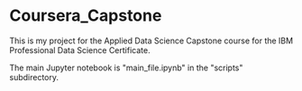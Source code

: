 # Coursera_Capstone
This is my project for the Applied Data Science Capstone course for the IBM Professional Data Science Certificate.

The main Jupyter notebook is "main_file.ipynb" in the "scripts" subdirectory.
